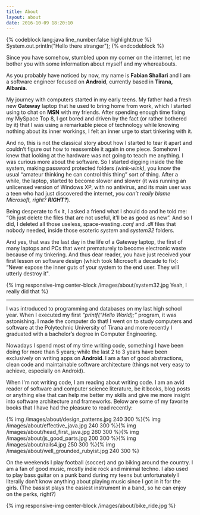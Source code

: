 ```yaml
---
title: About
layout: about
date: 2016-10-09 18:20:10
---
```

{% codeblock lang:java line_number:false highlight:true %}
  System.out.println("Hello there stranger");
{% endcodeblock %}

Since you have somehow, stumbled upon my corner on the internet, let me bother you with some information about myself and my whereabouts. 

As you probably have noticed by now, my name is **Fabian Shallari** and I am a software engineer focused on **Android**, currently based in **Tirana, Albania**.

My journey with computers started in my early teens. My father had a fresh new **Gateway** laptop that he used to bring home from work, which I started using to chat on **MSN** with my friends. After spending enough time fixing my MySpace Top 8, I got bored and driven by the fact (or rather bothered by it) that I was using a remarkable piece of technology while knowing nothing about its inner workings, I felt an inner urge to start tinkering with it. 

And no, this is not the classical story about how I started to tear it apart and couldn’t figure out how to reassemble it again in one piece. Somehow I knew that looking at the hardware was not going to teach me anything. I was curious more about the software. So I started digging inside the file system, making password protected folders *(wink-wink)*, you know the usual “amateur thinking he can control this thing” sort of thing. After a while, the laptop, started to become slower and slower (it was running an unlicensed version of Windows XP, with no antivirus, and its main user was a teen who had just discovered the internet, *you can’t really blame Microsoft, right?* **_RIGHT?_**). 

Being desperate to fix it, I asked a friend what I should do and he told me: “Oh just delete the files that are not useful, it’ll be as good as new”. And so I did, I deleted all those useless, space-wasting *.conf* and *.dll* files that nobody needed, inside those esoteric *system* and *system32* folders.

And yes, that was the last day in the life of a Gateway laptop, the first of many laptops and PCs that went prematurely to become electronic waste because of my tinkering. And thus dear reader, you have just received your first lesson on software design (which took Microsoft a decade to fix): “Never expose the inner guts of your system to the end user. They will utterly destroy it".


{% img responsive-img center-block /images/about/system32.jpg Yeah, I really did that %}

----------

I was introduced to programming and databases on my last high school year. When I executed my first *“printf(“Hello World);”* program, it was astonishing. I made the computer do that! I went on to study computers and software at the Polytechnic University of Tirana and more recently I graduated with a bachelor’s degree in Computer Engineering. 

Nowadays I spend most of my time writing code, something I have been doing for more than 5 years; while the last 2 to 3 years have been exclusively on writing apps on **Android**. I am a fan of good abstractions, clean code and maintainable software architecture (things not very easy to achieve, especially on Android). 

When I'm not writing code, I am reading about writing code. I am an avid reader of software and computer science literature, be it books, blog posts or anything else that can help me better my skills and give me more insight into software architecture and frameworks. Below are some of my favorite books that I have had the pleasure to read recently:

<div class="image-container">
  {% img /images/about/design_patterns.jpg 240 300 %}{% img /images/about/effective_java.jpg 240 300 %}{% img /images/about/head_first_java.jpg 260 300 %}{% img /images/about/js_good_parts.jpg 200 300 %}{% img /images/about/rails4.jpg 250 300 %}{% img /images/about/well_grounded_rubyist.jpg 240 300 %}
</div>

On the weekends I play football (soccer) and go biking around the country. I am a fan of good music, mostly indie rock and minimal techno. I also used to play bass guitar on a punk band during my teens but unfortunately I literally don’t know anything about playing music since I got in it for the girls. (The bassist plays the easiest instrument in a band, so he can enjoy on the perks, right?)  

{% img responsive-img center-block /images/about/bike_ride.jpg %}